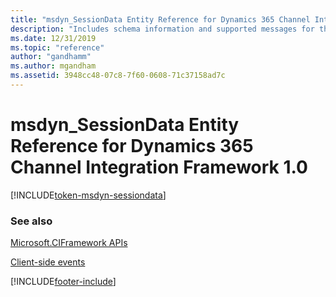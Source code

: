 ```yaml
---
title: "msdyn_SessionData Entity Reference for Dynamics 365 Channel Integration Framework 1.0| MicrosoftDocs"
description: "Includes schema information and supported messages for the msdyn_SessionData entity in Dynamics 365 Channel Integration Framework 1.0."
ms.date: 12/31/2019
ms.topic: "reference"
author: "gandhamm"
ms.author: mgandham
ms.assetid: 3948cc48-07c8-7f60-0608-71c37158ad7c
---
```

# msdyn_SessionData Entity Reference for Dynamics 365 Channel Integration Framework 1.0

[!INCLUDE[token-msdyn-sessiondata](../../../../shared/token-msdyn-sessiondata.md)]

### See also

[Microsoft.CIFramework APIs](../microsoft-ciframework.md)

[Client-side events](../client-side-events.md)


[!INCLUDE[footer-include](../../../../../includes/footer-banner.md)]
